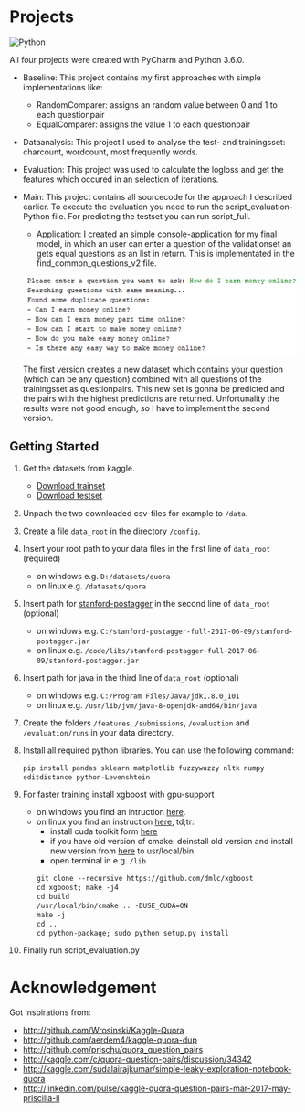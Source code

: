# Projects
![Python](https://img.shields.io/badge/python-3.6.0-green.svg)

All four projects were created with PyCharm and Python 3.6.0.
- Baseline: This project contains my first approaches with simple implementations like:
	- RandomComparer: assigns an random value between 0 and 1 to each questionpair
	- EqualComparer: assigns the value 1 to each questionpair 

- Dataanalysis: This project I used to analyse the test- and trainingsset: charcount, wordcount, most frequently words.

- Evaluation: This project was used to calculate the logloss and get the features which occured in an selection of iterations.

- Main: This project contains all sourcecode for the approach I described earlier. To execute the evaluation you need to run the script_evaluation-Python file. For predicting the testset you can run script_full.
	- Application:
	I created an simple console-application for my final model, in which an user can enter a question of the validationset an gets equal questions as an list in return. This is implementated in the find_common_questions_v2 file.

	<p align="center">
	  <img alt="find_common_questions Screenshot" src="../screenshots/find_common_questions.PNG">
	</p>

	The first version creates a new dataset which contains your question (which can be any question) combined with all questions of the trainingsset as questionpairs. This new set is gonna be predicted and the pairs with the highest predictions are returned. Unfortunality the results were not good enough, so I have to implement the second version.

## Getting Started

1. Get the datasets from kaggle.
	- [Download trainset](https://www.kaggle.com/c/quora-question-pairs/download/train.csv.zip)  
	- [Download testset](https://www.kaggle.com/c/quora-question-pairs/download/test.csv.zip) 

2. Unpach the two downloaded csv-files for example to `/data`.

3. Create a file `data_root` in the directory `/config`.

4. Insert your root path to your data files in the first line of `data_root` (required)
	- on windows e.g. `D:/datasets/quora`
	- on linux e.g. `/datasets/quora`

5. Insert path for [stanford-postagger](https://nlp.stanford.edu/software/tagger.shtml#Download) in the second line of `data_root` (optional)
	- on windows e.g. `C:/stanford-postagger-full-2017-06-09/stanford-postagger.jar`
	- on linux e.g. `/code/libs/stanford-postagger-full-2017-06-09/stanford-postagger.jar`

6. Insert path for java in the third line of `data_root` (optional)
	- on windows e.g. `C:/Program Files/Java/jdk1.8.0_101`
	- on linux e.g. `/usr/lib/jvm/java-8-openjdk-amd64/bin/java`

7. Create the folders `/features`, `/submissions`, `/evaluation` and `/evaluation/runs` in your data directory.

8. Install all required python libraries. You can use the following command:
	```shell
	pip install pandas sklearn matplotlib fuzzywuzzy nltk numpy editdistance python-Levenshtein
	```

9. For faster training install xgboost with gpu-support
	- on windows you find an intruction [here](http://www.picnet.com.au/blogs/guido/post/2016/09/22/xgboost-windows-x64-binaries-for-download/).
	- on linux you find an instruction [here](https://github.com/dmlc/xgboost/blob/master/doc/build.md), td;tr:
		- install cuda toolkit form [here](https://developer.nvidia.com/cuda-downloads?target_os=Linux)
		- if you have old version of cmake: deinstall old version and install new version from [here](https://cmake.org/download/) to usr/local/bin
		- open terminal in e.g. `/lib`
		```shell
		git clone --recursive https://github.com/dmlc/xgboost
		cd xgboost; make -j4
		cd build
		/usr/local/bin/cmake .. -DUSE_CUDA=ON
		make -j
		cd ..
		cd python-package; sudo python setup.py install
		```
	
10. Finally run script_evaluation.py

# Acknowledgement
Got inspirations from:
- http://github.com/Wrosinski/Kaggle-Quora
- http://github.com/aerdem4/kaggle-quora-dup
- http://github.com/prischu/quora_question_pairs
- http://kaggle.com/c/quora-question-pairs/discussion/34342
- http://kaggle.com/sudalairajkumar/simple-leaky-exploration-notebook-quora
- http://linkedin.com/pulse/kaggle-quora-question-pairs-mar-2017-may-priscilla-li